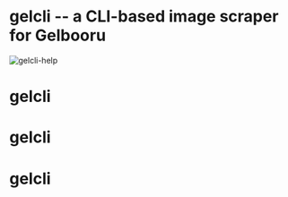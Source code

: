 # gelcli -- a CLI-based image scraper for Gelbooru
![gelcli-help](https://user-images.githubusercontent.com/91852054/205505091-dcad40bf-8a04-4c78-8fb4-c866d53798a0.jpg)
# gelcli
# gelcli
# gelcli
